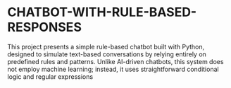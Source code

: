 # CHATBOT-WITH-RULE-BASED-RESPONSES
This project presents a simple rule-based chatbot built with Python, designed to simulate text-based conversations by relying entirely on predefined rules and patterns. Unlike AI-driven chatbots, this system does not employ machine learning; instead, it uses straightforward conditional logic and regular expressions 
